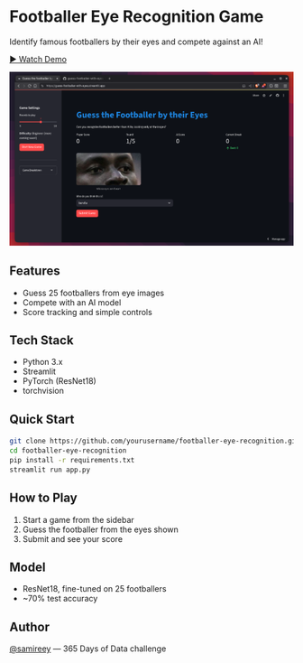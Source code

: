 # Footballer Eye Recognition Game

Identify famous footballers by their eyes and compete against an AI!


[▶ Watch Demo ](https://github.com/paudelsamir/guess-footballer-with-eyes/blob/main/record_project1.webm)


![Demo Screenshot](https://github.com/paudelsamir/365DaysOfData/blob/main/10-Projects-Based-ML-DL/01-Image-Classification(guess_the_footballer_by_eyes)/day116_demo.png)


## Features

- Guess 25 footballers from eye images
- Compete with an AI model
- Score tracking and simple controls

## Tech Stack

- Python 3.x
- Streamlit
- PyTorch (ResNet18)
- torchvision

## Quick Start

```bash
git clone https://github.com/yourusername/footballer-eye-recognition.git
cd footballer-eye-recognition
pip install -r requirements.txt
streamlit run app.py
```

## How to Play

1. Start a game from the sidebar
2. Guess the footballer from the eyes shown
3. Submit and see your score

## Model

- ResNet18, fine-tuned on 25 footballers
- ~70% test accuracy

## Author

[@samireey](https://github.com/samireey) — 365 Days of Data challenge
